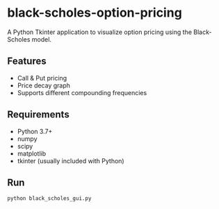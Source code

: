 # black-scholes-option-pricing

A Python Tkinter application to visualize option pricing using the Black-Scholes model.

## Features
- Call & Put pricing
- Price decay graph
- Supports different compounding frequencies

## Requirements
- Python 3.7+
- numpy
- scipy
- matplotlib
- tkinter (usually included with Python)

## Run
```bash
python black_scholes_gui.py
